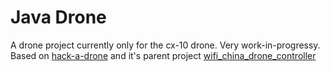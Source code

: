 # Java Drone

A drone project currently only for the cx-10 drone. Very work-in-progressy.
Based on [hack-a-drone] and it's parent project [wifi_china_drone_controller]

[hack-a-drone]: https://github.com/Ordina-JTech/hack-a-drone
[wifi_china_drone_controller]: https://github.com/Otacon/wifi_china_drone_controller